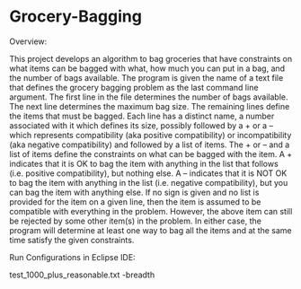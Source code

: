 # Grocery-Bagging

Overview:

This project develops an algorithm to bag groceries that have constraints on what items can be bagged with what, how much you can put in a bag, and the number of bags available. The program is given the name of a text file that defines the grocery bagging problem as the last command line argument. The first line in the file determines the number of bags available. The next line determines the maximum bag size. The remaining lines define the items that must be bagged. Each line has a distinct name, a number associated with it which defines its size, possibly followed by a + or a – which represents compatibility (aka positive compatibility) or incompatibility (aka negative compatibility) and followed by a list of items. The + or – and a list of items define the constraints on what can be bagged with the item. A + indicates that it is OK to bag the item with anything in the list that follows (i.e. positive compatibility), but nothing else. A – indicates that it is NOT OK to bag the item with anything in the list (i.e. negative compatibility), but you can bag the item with anything else. If no sign is given and no list is provided for the item on a given line, then the item is assumed to be compatible with everything in the problem. However, the above item can still be rejected by some other item(s) in the problem. In either case, the program will determine at least one way to bag all the items and at the same time satisfy the given constraints.

Run Configurations in Eclipse IDE:

test_1000_plus_reasonable.txt   -breadth


